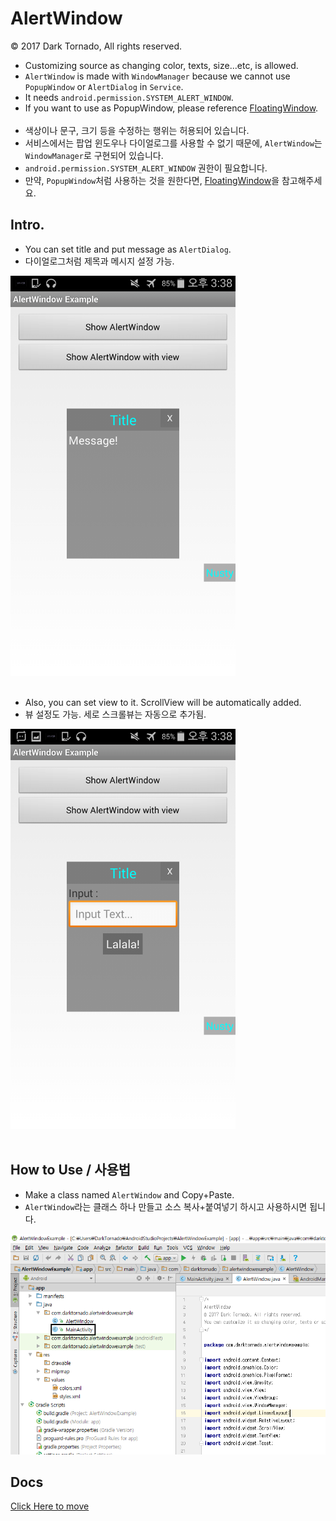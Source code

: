 # AlertWindow

© 2017 Dark Tornado, All rights reserved.

* Customizing source as changing color, texts, size...etc, is allowed.
* `AlertWindow` is made with `WindowManager` because we cannot use `PopupWindow` or `AlertDialog` in `Service`.
* It needs `android.permission.SYSTEM_ALERT_WINDOW`.
* If you want to use as PopupWindow, please reference [FloatingWindow](https://github.com/DarkTornado/FloatingWindow).
<br><br>
* 색상이나 문구, 크기 등을 수정하는 행위는 허용되어 있습니다.
* 서비스에서는 팝업 윈도우나 다이얼로그를 사용할 수 없기 때문에, `AlertWindow`는 `WindowManager`로 구현되어 있습니다.
* `android.permission.SYSTEM_ALERT_WINDOW` 권한이 필요합니다.
* 만약, `PopupWindow`처럼 사용하는 것을 원한다면, [FloatingWindow](https://github.com/DarkTornado/FloatingWindow)을 참고해주세요.

## Intro.
* You can set title and put message as `AlertDialog`.
* 다이얼로그처럼 제목과 메시지 설정 가능.
<img src="https://raw.githubusercontent.com/DarkTornado/AlertWindow/master/Example_Image_2.png" width="360">
<br><br>

* Also, you can set view to it. ScrollView will be automatically added.
* 뷰 설정도 가능. 세로 스크롤뷰는 자동으로 추가됨.

<img src="https://raw.githubusercontent.com/DarkTornado/AlertWindow/master/Example_Image_3.png" width="360">
<br><br>

## How to Use / 사용법
* Make a class named `AlertWindow` and Copy+Paste.
* `AlertWindow`라는 클래스 하나 만들고 소스 복사+붙여넣기 하시고 사용하시면 됩니다.
<img src="https://raw.githubusercontent.com/DarkTornado/AlertWindow/master/Example_Image_4.png" width="720">
<br>

## Docs

[Click Here to move](https://darktornado.github.io/libdocs/docs/AlertWindow/)
